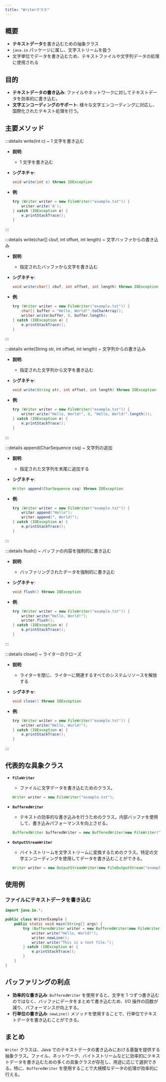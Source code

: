 ```yaml
---
title: "Writerクラス"
---
```


## 概要

- **テキストデータ**を書き込むための抽象クラス
- `java.io` パッケージに属し、文字ストリームを扱う
- 文字単位でデータを書き込むため、テキストファイルや文字列データの処理に使用される

## 目的

- **テキストデータの書き込み**:
  ファイルやネットワークに対してテキストデータを効率的に書き込む。
- **文字エンコーディングのサポート**:
  様々な文字エンコーディングに対応し、国際化されたテキスト処理を行う。

## 主要メソッド

:::details write(int c) ~ 1 文字を書き込む

- **説明**:

  - 1 文字を書き込む

- **シグネチャ**:

  ```java
  void write(int c) throws IOException
  ```

- **例**:
  ```java
  try (Writer writer = new FileWriter("example.txt")) {
      writer.write('A');
  } catch (IOException e) {
      e.printStackTrace();
  }
  ```

:::

:::details write(char[] cbuf, int offset, int length) ~ 文字バッファからの書き込み

- **説明**:

  - 指定されたバッファから文字を書き込む

- **シグネチャ**:

  ```java
  void write(char[] cbuf, int offset, int length) throws IOException
  ```

- **例**:
  ```java
  try (Writer writer = new FileWriter("example.txt")) {
      char[] buffer = "Hello, World!".toCharArray();
      writer.write(buffer, 0, buffer.length);
  } catch (IOException e) {
      e.printStackTrace();
  }
  ```

:::

:::details write(String str, int offset, int length) ~ 文字列からの書き込み

- **説明**:

  - 指定された文字列から文字を書き込む

- **シグネチャ**:

  ```java
  void write(String str, int offset, int length) throws IOException
  ```

- **例**:
  ```java
  try (Writer writer = new FileWriter("example.txt")) {
      writer.write("Hello, World!", 0, "Hello, World!".length());
  } catch (IOException e) {
      e.printStackTrace();
  }
  ```

:::

:::details append(CharSequence csq) ~ 文字列の追加

- **説明**:

  - 指定された文字列を末尾に追加する

- **シグネチャ**:

  ```java
  Writer append(CharSequence csq) throws IOException
  ```

- **例**:
  ```java
  try (Writer writer = new FileWriter("example.txt")) {
      writer.append("Hello");
      writer.append(", World!");
  } catch (IOException e) {
      e.printStackTrace();
  }
  ```

:::

:::details flush() ~ バッファの内容を強制的に書き込む

- **説明**:

  - バッファリングされたデータを強制的に書き込む

- **シグネチャ**:

  ```java
  void flush() throws IOException
  ```

- **例**:
  ```java
  try (Writer writer = new FileWriter("example.txt")) {
      writer.write("Hello, World!");
      writer.flush();
  } catch (IOException e) {
      e.printStackTrace();
  }
  ```

:::

:::details close() ~ ライターのクローズ

- **説明**:

  - ライターを閉じ、ライターに関連するすべてのシステムリソースを解放する

- **シグネチャ**:

  ```java
  void close() throws IOException
  ```

- **例**:
  ```java
  try (Writer writer = new FileWriter("example.txt")) {
      writer.write("Hello, World!");
  } catch (IOException e) {
      e.printStackTrace();
  }
  ```

:::

## 代表的な具象クラス

- **`FileWriter`**

  - ファイルに文字データを書き込むためのクラス。

  ```java
  Writer writer = new FileWriter("example.txt");
  ```

- **`BufferedWriter`**

  - テキストの効率的な書き込みを行うためのクラス。内部バッファを使用して、書き込みパフォーマンスを向上させる。

  ```java
  BufferedWriter bufferedWriter = new BufferedWriter(new FileWriter("example.txt"));
  ```

- **`OutputStreamWriter`**
  - バイトストリームを文字ストリームに変換するためのクラス。特定の文字エンコーディングを使用してデータを書き込むことができる。
  ```java
  Writer writer = new OutputStreamWriter(new FileOutputStream("example.txt"), StandardCharsets.UTF_8);
  ```

## 使用例

### ファイルにテキストデータを書き込む

```java
import java.io.*;

public class WriterExample {
    public static void main(String[] args) {
        try (BufferedWriter writer = new BufferedWriter(new FileWriter("example.txt"))) {
            writer.write("Hello, World!");
            writer.newLine();
            writer.write("This is a text file.");
        } catch (IOException e) {
            e.printStackTrace();
        }
    }
}
```

## バッファリングの利点

- **効率的な書き込み**:
  `BufferedWriter` を使用すると、文字を 1 つずつ書き込むのではなく、バッファにデータをまとめて書き込むため、I/O 操作の回数が減り、パフォーマンスが向上する。
- **行単位の書き込み**:
  `newLine()` メソッドを使用することで、行単位でテキストデータを書き込むことができる。

## まとめ

`Writer` クラスは、Java でのテキストデータの書き込みにおける基盤を提供する抽象クラス。ファイル、ネットワーク、バイトストリームなどに効率的にテキストデータを書き込むための多くの具象クラスが存在し、用途に応じて選択できる。特に、`BufferedWriter` を使用することで大規模なデータの処理が効率的に行える。

